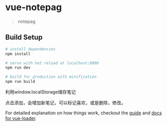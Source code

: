 # vue-notepag

> notepag

## Build Setup

``` bash
# install dependencies
npm install

# serve with hot reload at localhost:8080
npm run dev

# build for production with minification
npm run build

```

利用window.localStorage储存笔记

点击添加，会增加新笔记，可以标记喜欢，或是删除，修改。

For detailed explanation on how things work, checkout the [guide](http://vuejs-templates.github.io/webpack/) and [docs for vue-loader](http://vuejs.github.io/vue-loader).
